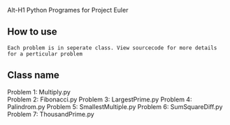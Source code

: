 Alt-H1 Python Programes for Project Euler

## How to use
``
 Each problem is in seperate class.
 View sourcecode for more details for a perticular problem
``
## Class name

Problem 1: Multiply.py <br/>
Problem 2: Fibonacci.py
Problem 3: LargestPrime.py
Problem 4: Palindrom.py
Problem 5: SmallestMultiple.py
Problem 6: SumSquareDiff.py
Problem 7: ThousandPrime.py
